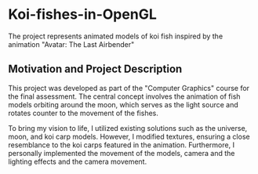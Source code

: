 # Koi-fishes-in-OpenGL
The project represents animated models of koi fish inspired by the animation "Avatar: The Last Airbender"

## Motivation and Project Description
This project was developed as part of the "Computer Graphics" course for the final assessment. The central concept involves the animation of fish models orbiting around the moon, which serves as the light source and rotates counter to the movement of the fishes.

To bring my vision to life, I utilized existing solutions such as the universe, moon, and koi carp models. However, I modified textures, ensuring a close resemblance to the koi carps featured in the animation. 
Furthermore, I personally implemented the movement of the models, camera and the lighting effects and the camera movement.
